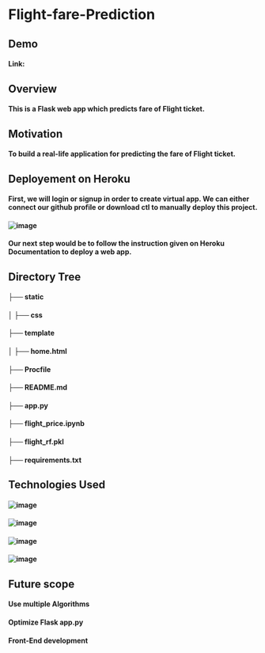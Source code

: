 # Flight-fare-Prediction

## Demo
#### Link: 

## Overview
#### This is a Flask web app which predicts fare of Flight ticket.

## Motivation
#### To build a real-life application for predicting the fare of Flight ticket.

## Deployement on Heroku
#### First, we will login or signup in order to create virtual app. We can either connect our github profile or download ctl to manually deploy this project.
#### ![image](https://user-images.githubusercontent.com/76994894/149162571-d0c228ad-dc1f-4fce-af4e-ae87367d70f3.png)
#### Our next step would be to follow the instruction given on Heroku Documentation to deploy a web app.

## Directory Tree
#### ├── static 
#### │   ├── css
#### ├── template
#### │   ├── home.html
#### ├── Procfile
#### ├── README.md
#### ├── app.py
#### ├── flight_price.ipynb
#### ├── flight_rf.pkl
#### ├── requirements.txt

## Technologies Used
#### ![image](https://user-images.githubusercontent.com/76994894/149161293-5a9f5c9b-a801-44dd-8e81-f7f589fc46ff.png)
#### ![image](https://user-images.githubusercontent.com/76994894/149161350-fae27dae-05b8-4f2e-b6c5-395b95320abc.png)
#### ![image](https://user-images.githubusercontent.com/76994894/149161485-e9e08dc2-1fa5-4df1-ae77-1f342f7a9b22.png)
#### ![image](https://user-images.githubusercontent.com/76994894/149161569-b9dc63f9-23c6-43b8-ae42-f06a90bb83b6.png)

## Future scope 
#### Use multiple Algorithms
#### Optimize Flask app.py
#### Front-End development

